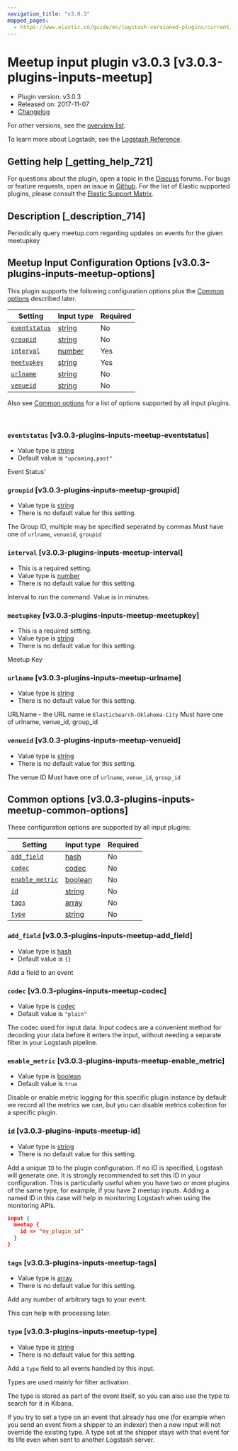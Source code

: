 ```yaml
---
navigation_title: "v3.0.3"
mapped_pages:
  - https://www.elastic.co/guide/en/logstash-versioned-plugins/current/v3.0.3-plugins-inputs-meetup.html
---
```


# Meetup input plugin v3.0.3 [v3.0.3-plugins-inputs-meetup]


* Plugin version: v3.0.3
* Released on: 2017-11-07
* [Changelog](https://github.com/logstash-plugins/logstash-input-meetup/blob/v3.0.3/CHANGELOG.md)

For other versions, see the [overview list](input-meetup-index.md).

To learn more about Logstash, see the [Logstash Reference](logstash://reference/index.md).

## Getting help [_getting_help_721]

For questions about the plugin, open a topic in the [Discuss](http://discuss.elastic.co) forums. For bugs or feature requests, open an issue in [Github](https://github.com/logstash-plugins/logstash-input-meetup). For the list of Elastic supported plugins, please consult the [Elastic Support Matrix](https://www.elastic.co/support/matrix#matrix_logstash_plugins).


## Description [_description_714]

Periodically query meetup.com regarding updates on events for the given meetupkey


## Meetup Input Configuration Options [v3.0.3-plugins-inputs-meetup-options]

This plugin supports the following configuration options plus the [Common options](v3-0-3-plugins-inputs-meetup.md#v3.0.3-plugins-inputs-meetup-common-options) described later.

| Setting | Input type | Required |
| --- | --- | --- |
| [`eventstatus`](v3-0-3-plugins-inputs-meetup.md#v3.0.3-plugins-inputs-meetup-eventstatus) | [string](logstash://reference/configuration-file-structure.md#string) | No |
| [`groupid`](v3-0-3-plugins-inputs-meetup.md#v3.0.3-plugins-inputs-meetup-groupid) | [string](logstash://reference/configuration-file-structure.md#string) | No |
| [`interval`](v3-0-3-plugins-inputs-meetup.md#v3.0.3-plugins-inputs-meetup-interval) | [number](logstash://reference/configuration-file-structure.md#number) | Yes |
| [`meetupkey`](v3-0-3-plugins-inputs-meetup.md#v3.0.3-plugins-inputs-meetup-meetupkey) | [string](logstash://reference/configuration-file-structure.md#string) | Yes |
| [`urlname`](v3-0-3-plugins-inputs-meetup.md#v3.0.3-plugins-inputs-meetup-urlname) | [string](logstash://reference/configuration-file-structure.md#string) | No |
| [`venueid`](v3-0-3-plugins-inputs-meetup.md#v3.0.3-plugins-inputs-meetup-venueid) | [string](logstash://reference/configuration-file-structure.md#string) | No |

Also see [Common options](v3-0-3-plugins-inputs-meetup.md#v3.0.3-plugins-inputs-meetup-common-options) for a list of options supported by all input plugins.

 

### `eventstatus` [v3.0.3-plugins-inputs-meetup-eventstatus]

* Value type is [string](logstash://reference/configuration-file-structure.md#string)
* Default value is `"upcoming,past"`

Event Status'


### `groupid` [v3.0.3-plugins-inputs-meetup-groupid]

* Value type is [string](logstash://reference/configuration-file-structure.md#string)
* There is no default value for this setting.

The Group ID, multiple may be specified seperated by commas Must have one of `urlname`, `venueid`, `groupid`


### `interval` [v3.0.3-plugins-inputs-meetup-interval]

* This is a required setting.
* Value type is [number](logstash://reference/configuration-file-structure.md#number)
* There is no default value for this setting.

Interval to run the command. Value is in minutes.


### `meetupkey` [v3.0.3-plugins-inputs-meetup-meetupkey]

* This is a required setting.
* Value type is [string](logstash://reference/configuration-file-structure.md#string)
* There is no default value for this setting.

Meetup Key


### `urlname` [v3.0.3-plugins-inputs-meetup-urlname]

* Value type is [string](logstash://reference/configuration-file-structure.md#string)
* There is no default value for this setting.

URLName - the URL name ie `ElasticSearch-Oklahoma-City` Must have one of urlname, venue_id, group_id


### `venueid` [v3.0.3-plugins-inputs-meetup-venueid]

* Value type is [string](logstash://reference/configuration-file-structure.md#string)
* There is no default value for this setting.

The venue ID Must have one of `urlname`, `venue_id`, `group_id`



## Common options [v3.0.3-plugins-inputs-meetup-common-options]

These configuration options are supported by all input plugins:

| Setting | Input type | Required |
| --- | --- | --- |
| [`add_field`](v3-0-3-plugins-inputs-meetup.md#v3.0.3-plugins-inputs-meetup-add_field) | [hash](logstash://reference/configuration-file-structure.md#hash) | No |
| [`codec`](v3-0-3-plugins-inputs-meetup.md#v3.0.3-plugins-inputs-meetup-codec) | [codec](logstash://reference/configuration-file-structure.md#codec) | No |
| [`enable_metric`](v3-0-3-plugins-inputs-meetup.md#v3.0.3-plugins-inputs-meetup-enable_metric) | [boolean](logstash://reference/configuration-file-structure.md#boolean) | No |
| [`id`](v3-0-3-plugins-inputs-meetup.md#v3.0.3-plugins-inputs-meetup-id) | [string](logstash://reference/configuration-file-structure.md#string) | No |
| [`tags`](v3-0-3-plugins-inputs-meetup.md#v3.0.3-plugins-inputs-meetup-tags) | [array](logstash://reference/configuration-file-structure.md#array) | No |
| [`type`](v3-0-3-plugins-inputs-meetup.md#v3.0.3-plugins-inputs-meetup-type) | [string](logstash://reference/configuration-file-structure.md#string) | No |

### `add_field` [v3.0.3-plugins-inputs-meetup-add_field]

* Value type is [hash](logstash://reference/configuration-file-structure.md#hash)
* Default value is `{}`

Add a field to an event


### `codec` [v3.0.3-plugins-inputs-meetup-codec]

* Value type is [codec](logstash://reference/configuration-file-structure.md#codec)
* Default value is `"plain"`

The codec used for input data. Input codecs are a convenient method for decoding your data before it enters the input, without needing a separate filter in your Logstash pipeline.


### `enable_metric` [v3.0.3-plugins-inputs-meetup-enable_metric]

* Value type is [boolean](logstash://reference/configuration-file-structure.md#boolean)
* Default value is `true`

Disable or enable metric logging for this specific plugin instance by default we record all the metrics we can, but you can disable metrics collection for a specific plugin.


### `id` [v3.0.3-plugins-inputs-meetup-id]

* Value type is [string](logstash://reference/configuration-file-structure.md#string)
* There is no default value for this setting.

Add a unique `ID` to the plugin configuration. If no ID is specified, Logstash will generate one. It is strongly recommended to set this ID in your configuration. This is particularly useful when you have two or more plugins of the same type, for example, if you have 2 meetup inputs. Adding a named ID in this case will help in monitoring Logstash when using the monitoring APIs.

```json
input {
  meetup {
    id => "my_plugin_id"
  }
}
```


### `tags` [v3.0.3-plugins-inputs-meetup-tags]

* Value type is [array](logstash://reference/configuration-file-structure.md#array)
* There is no default value for this setting.

Add any number of arbitrary tags to your event.

This can help with processing later.


### `type` [v3.0.3-plugins-inputs-meetup-type]

* Value type is [string](logstash://reference/configuration-file-structure.md#string)
* There is no default value for this setting.

Add a `type` field to all events handled by this input.

Types are used mainly for filter activation.

The type is stored as part of the event itself, so you can also use the type to search for it in Kibana.

If you try to set a type on an event that already has one (for example when you send an event from a shipper to an indexer) then a new input will not override the existing type. A type set at the shipper stays with that event for its life even when sent to another Logstash server.



